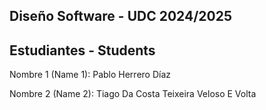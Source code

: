## Diseño Software - UDC  2024/2025

## Estudiantes - Students  

Nombre 1 (Name 1): Pablo Herrero Díaz

Nombre 2 (Name 2): Tiago Da Costa Teixeira Veloso E Volta

